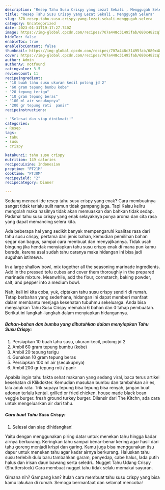 ```yaml
---
description: "Resep Tahu Susu Crispy yang Lezat Sekali , Menggugah Selera"
title: "Resep Tahu Susu Crispy yang Lezat Sekali , Menggugah Selera"
slug: 370-resep-tahu-susu-crispy-yang-lezat-sekali-menggugah-selera
category: Uncategorized
date: 2023-01-31T19:17:27.740Z
image: https://img-global.cpcdn.com/recipes/707a448c31495fab/680x482cq70/tahu-susu-crispy-foto-resep-utama.jpg
hideToc: false
enableToc: true
enableTocContent: false
thumbnail: https://img-global.cpcdn.com/recipes/707a448c31495fab/680x482cq70/tahu-susu-crispy-foto-resep-utama.jpg
cover: https://img-global.cpcdn.com/recipes/707a448c31495fab/680x482cq70/tahu-susu-crispy-foto-resep-utama.jpg
author: Admin
authorAv: notfound
ratingvalue: 3.5
reviewcount: 11
recipeingredient:
- "10 buah tahu susu ukuran kecil potong jd 2"
- "60 gram tepung bumbu kobe"
- "20 tepung terigu"
- "10 gram tepung beras"
- "100 ml air secukupnya"
- "200 gr tepung roti  panir"
recipeinstructions:

- "Selesai dan siap dinikmati!"
categories:
- Resep
tags:
- tahu
- susu
- crispy

katakunci: tahu susu crispy 
nutrition: 149 calories
recipecuisine: Indonesian
preptime: "PT21M"
cooktime: "PT30M"
recipeyield: "2"
recipecategory: Dinner

---
```



Sedang mencari ide resep tahu susu crispy yang enak? Cara membuatnya sangat tidak terlalu sulit namun tidak gampang juga. Tapi Kalau keliru mengolah maka hasilnya tidak akan memuaskan dan bahkan tidak sedap. Padahal tahu susu crispy yang enak selayaknya punya aroma dan cita rasa yang dapat memancing selera kita.


Ada beberapa hal yang sedikit banyak mempengaruhi kualitas rasa dari tahu susu crispy, pertama dari jenis bahan, kemudian pemilihan bahan segar dan bagus, sampai cara membuat dan menyajikannya. Tidak usah bingung jika hendak menyiapkan tahu susu crispy enak di mana pun kamu berada, karena asal sudah tahu caranya maka hidangan ini bisa jadi suguhan istimewa.

In a large shallow bowl, mix together all the seasoning marinade ingredients. Add in the pressed tofu cubes and cover them thoroughly in the prepared marinade mixture. Meanwhile, add the flour, cornstarch, baking powder, salt, and pepper into a medium bowl.


Nah, kali ini kita coba, yuk, ciptakan tahu susu crispy sendiri di rumah. Tetap berbahan yang sederhana, hidangan ini dapat memberi manfaat dalam membantu menjaga kesehatan tubuhmu sekeluarga. Anda bisa menyiapkan Tahu Susu Crispy memakai 6 bahan dan 0 tahap pembuatan. Berikut ini langkah-langkah dalam menyiapkan hidangannya.

<!--inarticleads1-->

##### Bahan-bahan dan bumbu yang dibutuhkan dalam menyiapkan Tahu Susu Crispy:

1. Persiapkan 10 buah tahu susu, ukuran kecil, potong jd 2
1. Ambil 60 gram tepung bumbu (kobe)
1. Ambil 20 tepung terigu
1. Gunakan 10 gram tepung beras
1. Persiapkan 100 ml air (secukupnya)
1. Ambil 200 gr tepung roti / panir


Apabila ingin tahu fakta sehat makanan yang sedang viral, baca terus artikel kesehatan di Klikdokter. Kemudian masukan bumbu dan tambahkan air es, lalu aduk rata. Trik supaya tepung bisa tepung bisa renyah, jangan buat adonan terlalu kental. grilled or fried chicken. house made black bean veggie burger. fresh ground turkey burger. Dilansir dari The Kitchn, ada cara untuk mengeluarkan air dari tahu. 

<!--inarticleads2-->

##### Cara buat Tahu Susu Crispy:


1. Selesai dan siap dihidangkan!

Yaitu dengan menggunakan piring datar untuk menekan tahu hingga kadar airnya berkurang. Keringkan tahu sampai benar-benar kering agar hasil dari tahu goreng menjadi krispi dan garing. Kamu juga bisa menggunakan tisu dapur untuk menekan tahu agar kadar airnya berkurang. Haluskan tahu susu terlebih dulu baru tambahkan garam, penyedap, cabe halus, lada putih halus dan irisan daun bawang serta seledri.. Nugget Tahu Udang Crispy (Shutterstock) Cara membuat nugget tahu tidak selalu memakai sayuran. 

Gimana nih? Gampang kan? Itulah cara membuat tahu susu crispy yang bisa kamu lakukan di rumah. Semoga bermanfaat dan selamat mencoba!
